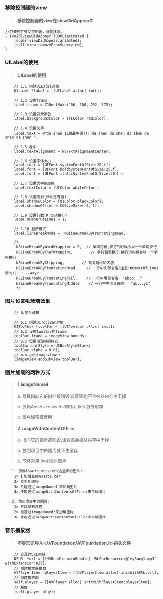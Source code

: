 ### 移除控制器的view

> #### 移除控制器的view在viewDidAppear中

```
//只要控件有父控制器，就能移除。
- (void)viewDidAppear:(BOOL)animated {
    [super viewDidAppear:animated];
    [self.view removeFromSuperview];
}
```

### UILabel的使用

> #### UILabel的使用

```
    // 1.1 创建UILabel对象
    UILabel *label = [[UILabel alloc] init];

    // 1.2 设置frame
    label.frame = CGRectMake(100, 100, 202, 175);

    // 1.3 设置背景颜色
    label.backgroundColor = [UIColor redColor];

    // 1.4 设置文字
    label.text = @"da shen 11期最牛逼!!!!da shen da shen da shen da shen da shen ";

    // 1.5 居中
    label.textAlignment = NSTextAlignmentCenter;

    // 1.6 设置字体大小
    label.font = [UIFont systemFontOfSize:20.f];
    label.font = [UIFont boldSystemFontOfSize:25.f];
    label.font = [UIFont italicSystemFontOfSize:20.f];

    // 1.7 设置文字的颜色
    label.textColor = [UIColor whiteColor];

    // 1.8 设置阴影(默认是有值)
    label.shadowColor = [UIColor blackColor];
    label.shadowOffset = CGSizeMake(-2, 1);

    // 1.9 设置行数(0:自动换行)
    label.numberOfLines = 1;

    // 1.10 显示模式
    label.lineBreakMode =  NSLineBreakByTruncatingHead;

    /*
     NSLineBreakByWordWrapping = 0,  // 单词包裹,换行的时候会以一个单词换行
     NSLineBreakByCharWrapping,        // 字符包裹换行,换行的时候会以一个字符换行
     NSLineBreakByClipping,        // 裁剪超出的内容
     NSLineBreakByTruncatingHead,    // 一行中头部省略(注意:numberOfLines要为1): "...wxyz"
     NSLineBreakByTruncatingTail,    // 一行中尾部省略: "abcd..."
     NSLineBreakByTruncatingMiddle    // 一行中中间部省略:  "ab...yz"
     */
```

### 图片设置毛玻璃效果

```
    // 6.加毛玻璃

    // 6.1 创建UIToolBar对象
    UIToolbar *toolBar = [[UIToolbar alloc] init];
    // 6.2 设置toolBar的frame
    toolBar.frame = imageView.bounds;
    // 6.3 设置毛玻璃的样式
    toolBar.barStyle = UIBarStyleBlack;
    toolBar.alpha = 0.01;
    // 6.4 加到imageView中
    [imageView addSubview:toolBar];
```

### 图片加载的两种方式

> #### 1.imageNamed
>
> a. 就算指向它的指针被销毁,该资源也不会被从内存中干掉
>
> b. 放到Assets.xcassets的图片,默认就有缓存
>
> c. 图片经常被使用
>
> #### 2.imageWithContentOfFile:
>
> a. 指向它的指针被销毁,该资源会被从内存中干掉
>
> b. 放到项目中的图片就不由缓存
>
> c. 不经常用,大批量的图片

```
   1. 加载Assets.xcassets这里面的图片:
    1> 打包后变成Assets.car
    2> 拿不到路径
    3> 只能通过imageNamed:来加载图片
    4> 不能通过imageWithContentsOfFile:来加载图片

   2. 放到项目中的图片:
    1> 可以拿到路径
    2> 能通过imageNamed:来加载图片
    3> 也能通过imageWithContentsOfFile:来加载图片
```

### 音乐播放器

> #### 不要忘记导入&lt;AVFoundation/AVFoundation.h&gt;的头文件

```
    // 资源的URL地址
    NSURL *url = [[NSBundle mainBundle] URLForResource:@"mySong1.mp3" withExtension:nil];
    // 创建播放器曲目
    AVPlayerItem *playerItem = [[AVPlayerItem alloc] initWithURL:url];
    // 创建播放器
    self.player = [[AVPlayer alloc] initWithPlayerItem:playerItem];
    // 播放
    [self.player play];
```




